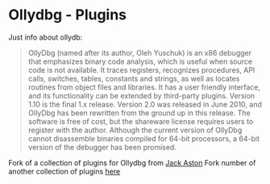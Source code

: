 # Ollydbg - Plugins
Just info about ollydb:
<blockquote cite="https://en.wikipedia.org/wiki/OllyDbg">
OllyDbg (named after its author, Oleh Yuschuk) is an x86 debugger that emphasizes binary code analysis, which is useful when source code is not available. It traces registers, recognizes procedures, API calls, switches, tables, constants and strings, as well as locates routines from object files and libraries. It has a user friendly interface, and its functionality can be extended by third-party plugins. Version 1.10 is the final 1.x release. Version 2.0 was released in June 2010, and OllyDbg has been rewritten from the ground up in this release. The software is free of cost, but the shareware license requires users to register with the author. Although the current version of OllyDbg cannot disassemble binaries compiled for 64-bit processors, a 64-bit version of the debugger has been promised.
</blockquote>

Fork of a collection of plugins for Ollydbg from <a href="https://github.com/JackAston">Jack Aston</a>
Fork number of another collection of plugins <a href="https://github.com/ItsaPerryBob/OllyDbg2plugins">here</a>
